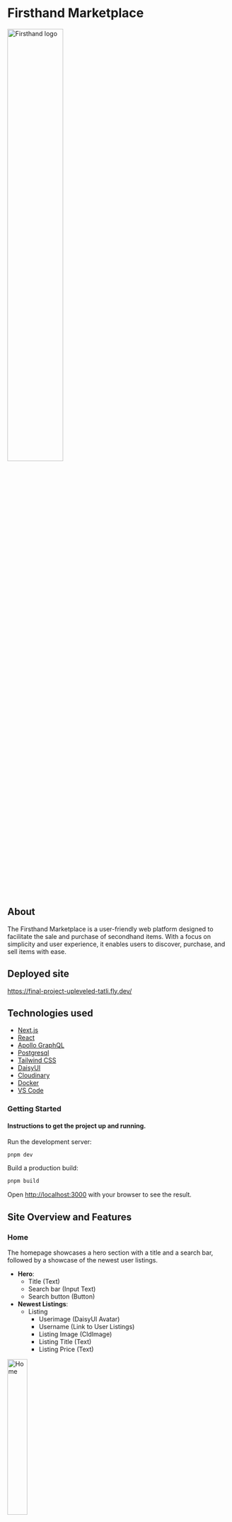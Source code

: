 # Firsthand Marketplace
<img width="50%" alt="Firsthand logo" src="https://github.com/Tatli/final-project-upleveled/assets/9433075/5e6e920f-5b29-4c99-8926-6cb93fa19bbf0">

## About
The Firsthand Marketplace is a user-friendly web platform designed to facilitate the sale and purchase of secondhand items. With a focus on simplicity and user experience, it enables users to discover, purchase, and sell items with ease.

## Deployed site 
https://final-project-upleveled-tatli.fly.dev/

## Technologies used
- [Next.js](https://nextjs.org/)
- [React](https://react.dev/)
- [Apollo GraphQL](https://www.apollographql.com/)
- [Postgresql](https://www.postgresql.org/)
- [Tailwind CSS](https://tailwindcss.com/)
- [DaisyUI](https://daisyui.com/)
- [Cloudinary](https://cloudinary.com/)
- [Docker](https://www.docker.com/)
- [VS Code](https://code.visualstudio.com/)

### Getting Started
#### Instructions to get the project up and running.

Run the development server:
```bash
pnpm dev
```
Build a production build:
```bash
pnpm build
```

Open [http://localhost:3000](http://localhost:3000) with your browser to see the result.

## Site Overview and Features
### Home
The homepage showcases a hero section with a title and a search bar, followed by a showcase of the newest user listings.
- **Hero**:
  - Title (Text)
  - Search bar (Input Text)
  - Search button (Button)
- **Newest Listings**:
  - Listing
    - Userimage (DaisyUI Avatar)
    - Username (Link to User Listings)
    - Listing Image (CldImage)
    - Listing Title (Text)
    - Listing Price (Text)
<img width="30%" alt="Home" src="https://github.com/Tatli/final-project-upleveled/assets/9433075/eb13e471-3ad5-4c44-8ee7-adffd2c70d42">

<hr />

### Register
A straightforward registration form that includes all the necessary fields to sign up a new user.
- **Form fields**:
  - Username (Input Text) [*]
  - Password (Input Password) [*]
  - Email (Input Email) [Regex controlled] [*]
  - Newsletter Sign Up (Input Checkbox) 
  - Accept TOS and Privacy Policy (Input Checkbox) [*]
  - Register Button (Button)
- Link to Login (if already has a user)
<img width="30%" alt="Create new listing" src="https://github.com/Tatli/final-project-upleveled/assets/9433075/4703feb0-cbf4-4686-8c03-53fd427944a0">
<img width="30%" alt="Create new listing" src="https://github.com/Tatli/final-project-upleveled/assets/9433075/f7743caf-589c-4ea3-bf5f-83e68a86cca0">

<hr />

### Login
A user-friendly login form with the essential fields
Link to registration form and password recovery.
- **Form fields**:
  - Username (Input - Text)
  - Password (Input - Text)
  - Remember me (Input - Checkbox)
- Forgot Password (Link)
- Link to Sign Up
<img width="30%" alt="Create new listing" src="https://github.com/Tatli/final-project-upleveled/assets/9433075/61caffe6-6c92-416c-b6d5-269486b55b10">

<hr />

### View Single Listing
A detailed view of a single listing from a user, including all relevant information.
- **Details**:
  - Category (Link to Single Category)
  - Listing Image (CldImage)
  - Listing Title (Text)
  - Listing Description (Text)
  - Listing Status (Text)
  - Listing updated on (Text)
  - Listing Created on (Text)
  - Edit (Button) (Link to Edit Listing) 
  - Delete (Button)
  - Listing ID
<img width="30%" alt="Create new listing" src="https://github.com/Tatli/final-project-upleveled/assets/9433075/497de179-9587-4044-a1b6-73fccd6776d9">

<hr />

### View/Edit Profile
An editable form for users to update their listing.
- Settings (Selection)
  - Currently Selected Name (Link)
- Profile
  - User Information
    - Username (Input Text)
    - Password (Input Password)
    - Profile Type (Dropdown Select)
  - Personal Information
    - First name (Input Text)
    - Last name (Input Text)
    - Birth Date (Input Date)
  - Contact Information
    - Email (Input Email)
    - Phone (Input Text)
  - Address
    - Street (Input Text)
    - City (Input Text)
    - Country (Input Text)
    - Postal Code (Input Text)
  - Edit (Button) (Enables Input Fields)
  - Save (Button)
  - Cancel (Button) (Disables Input Fields)
- Profile picture
  - User Image (CldImage)
  - Upload (CldButton)
  - Update (Button)

<img width="30%" alt="View-Edit Profile blank" src="https://github.com/Tatli/final-project-upleveled/assets/9433075/f2d889f4-0115-4141-87b4-60ead861f7e2">
<img width="30%" alt="View-Edit Profile - edit mode" src="https://github.com/Tatli/final-project-upleveled/assets/9433075/a4772a06-df3b-41bc-b76e-218125a8527a">
<img width="30%" alt="View-Edit Profile - image edit" src="https://github.com/Tatli/final-project-upleveled/assets/9433075/ea63c6e2-e21b-4c79-acbf-b3a5ed92b5fa">

<hr />

### Manage Listings
A management section for users to view and control their listings.
Edit and delete functionalities for each offer.
  - Listing Image (CldImage)
  - Listing Title (Text)
  - Listing Price (Text)
  - Listing Status (Text)
  - Listing updated on (Text)
  - Listing Created on (Text)
  - Edit (Button) (Link to Edit Listing) 
  - Delete (Button)
  - Listing ID
<img width="30%" alt="Manage Listings" src="https://github.com/Tatli/final-project-upleveled/assets/9433075/fd717a34-e75c-44f4-bcd3-0f803e0e4974">

<hr />

### Edit Listing
A comprehensive form for users to edit their listings.
  - Listing Title (Input Text)
  - Price (Input Text)
  - Category (Button) (Opens Modal Dialog)
    - Single Category [] (Input Radiobox)
    - Button (Closes Modal Dialog)
  - Currently Selected Category (Text)
  - Description (Textbox)
  - Status
    New Status (Dropdown Select)
  - Current status (Text)
  - Listing Image (CldImage)
  - Upload (Button)
  - Update (Button)
  - Contact and Place of Sale
    - Profile Settings (Link) 
  - Save (Button)
<img width="30%" alt="Edit User Listing" src="https://github.com/Tatli/final-project-upleveled/assets/9433075/d91c7225-e446-4cc3-8625-4e82c2e73542">

<hr />

### Create New Listing
An intuitive form for users to create a new listing.
- **Form fields**:
- Title (Input Text)
- Price (Input Text)
- Category (Button) (Opens Modal Dialog)
    - Single Category [] (Input Radiobox)
    - Button (Closes Modal Dialog)
- Description (Textbox)
- Image (CldImage)
- Upload (Button)
- Contact (If Profile/Address Information set)
  - Name (Text)
  - Email (Email)
  - Phone (Text)
  - Profile Settings (Link) 
- Place of sale
  - Country
  - City
  - Address
  - Postal Code
  - Profile Settings (Link)
Contact (If no Profile/Address Information set)
  - Profile Settings (Link)
- Publish (Button)
<img width="30%" alt="Create new listing" src="https://github.com/Tatli/final-project-upleveled/assets/9433075/951a8892-4220-4f2c-9c97-ebd8dbe1c899">
<img width="30%" alt="Create new listing - Categories " src="https://github.com/Tatli/final-project-upleveled/assets/9433075/234494d1-9c2f-42ba-b935-9eef18669820">
<img width="30%" alt="Create new listing - Cloudinary Upload " src="https://github.com/Tatli/final-project-upleveled/assets/9433075/ad3d9a5e-c35a-4fb2-9898-15fe6ecd6126">

<hr />

### Categories
A view of individual categories, displaying related images and the number of listings.
- Single Category (Multiple Categories)
  -  Image of Category (CldImage)
  -  Name of Category (Text)
  -  Number of listings inside Category (Text) (to be implemented)

<img width="30%" alt="Categories responsive" src="https://github.com/Tatli/final-project-upleveled/assets/9433075/c4e29a9d-4da4-4883-a231-157ce61c4ad0">
<img width="30%" alt="Categories" src="https://github.com/Tatli/final-project-upleveled/assets/9433075/fb41b82f-6b50-4d0a-a76c-00ebf66735e4">
<img width="30%" alt="Categories - full width" src="https://github.com/Tatli/final-project-upleveled/assets/9433075/17f45265-64df-4082-aae7-14d44911e7f3">

<hr />

### Single User Listings
A collection of listings from a single user.
- **Listings**:
  - Header with Count of users active listings
  - User Image (CldImage) necessary?
  - Username (Text) necessary?
  - Listing image (CldImage)
  - Listing title (Text)
  - Listing price (Text)
<img width="30%" alt="Single User Newest Listings" src="https://github.com/Tatli/final-project-upleveled/assets/9433075/2062a78c-5d01-4300-961a-cde1396f8bd7">
